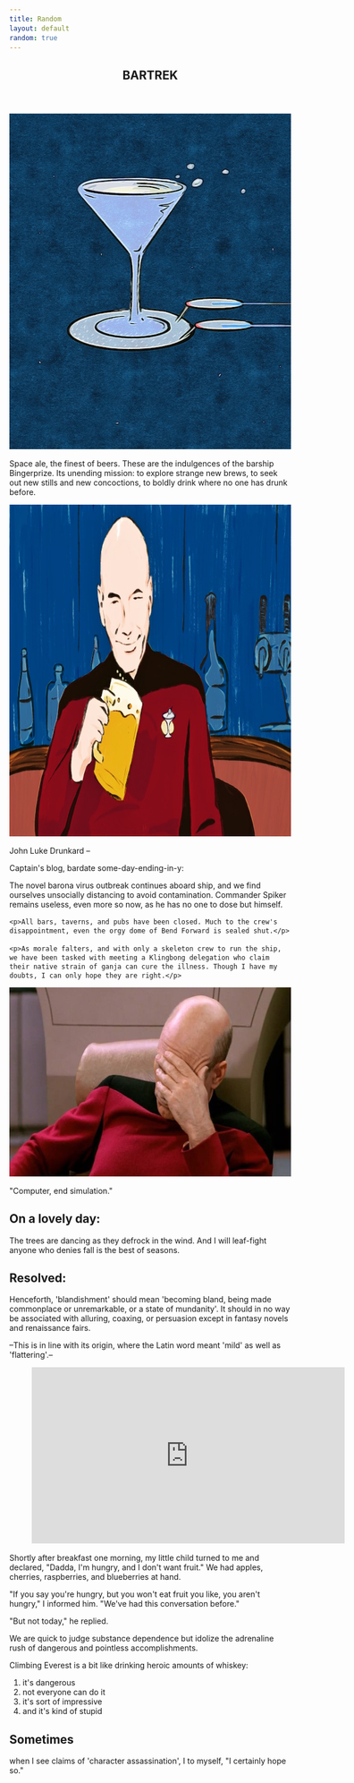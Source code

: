 ```yaml
---
title: Random
layout: default
random: true
---
```


<article class="centerGrid aboutContainer contMaxwidth btCont">
  <header class="centerGrid trekTitle">
    <h1 class="txtScale3">BARTREK</h1>
  </header>

  <img src="images/random/bingerprize.jpg" alt="a starship that looks like an overflowing martini glass on a coaster" class="marginTopZero binger photoMedResp" width="600px" height="600px">

  <section class="aboutText trekIntro">
    <p class="aboutText marginTopZero">Space ale, the finest of beers. These are the indulgences of the barship Bingerprize. Its unending mission: to explore strange new brews, to seek out new stills and new concoctions, to boldly drink where no one has drunk before.</p>
  </section>

  <img src="images/random/jeanlukedrunkard.jpg" alt="John Luke Drunkard happy and holding a mug of ale" class="drunkard photoLGResp" width="1000px" height="593px">

  <section class="trekSubHd">
    <p class="embold smallLeading">John Luke Drunkard –</p>
    <p class="lessLeading">Captain's blog, bardate some-day-ending-in-y:</p>
  </section>

  <section class="aboutText trekStory">
    <p>The novel barona virus outbreak continues aboard ship, and we find ourselves unsocially distancing to avoid contamination. Commander Spiker remains useless, even more so now, as he has no one to dose but himself.</p>

    <p>All bars, taverns, and pubs have been closed. Much to the crew's disappointment, even the orgy dome of Bend Forward is sealed shut.</p>

    <p>As morale falters, and with only a skeleton crew to run the ship, we have been tasked with meeting a Klingbong delegation who claim their native strain of ganja can cure the illness. Though I have my doubts, I can only hope they are right.</p>
  </section>

  <section class="conditionalFlexCol palm justFlexEnd"> <!-- becomes a flex column w. end justification at screen width of 640px or higher -->
    <img src="images/random/picard-facepalm.jpg" alt="Captain Picard facepalming" class="medBreak palm photoLGResp" width="600px" height="338px">
    <p>"Computer, end simulation."</p>
  </section>
</article>

<article class="medBreak aboutContainer contMaxwidth">
  <h2>On a lovely day:</h2>
  <p>The trees are dancing as they defrock in the wind. And I will leaf-fight anyone who denies fall is the best of seasons.</p>
</article>

<article class="medBreak aboutContainer contMaxwidth">
  <h2>Resolved:</h2>

  <p>Henceforth, 'blandishment' should mean 'becoming bland, being made commonplace or unremarkable, or a state of mundanity'. It should in no way be associated with alluring, coaxing, or persuasion except in fantasy novels and renaissance fairs.</p>

  <p>–This is in line with its origin, where the Latin word meant 'mild' as well as 'flattering'.–</p>

  <figure class="smBreak" style="--aspect-ratio: 16/9;">
    <iframe title="Ten_Commandments_clip" class="respIframe" width="560"
      height="315" loading="lazy" src="https://www.youtube.com/embed/3bQnxlHZsjY" frameborder="0" allow="accelerometer; autoplay; encrypted-media; gyroscope; picture-in-picture" allowfullscreen></iframe> <!-- a video clip from 'The Ten Commandments': "So let it be written, so let it be done." -->
  </figure>
</article>

<article class="medBreak aboutContainer contMaxwidth">
  <p>Shortly after breakfast one morning, my little child turned to me and declared, "Dadda, I'm hungry, and I don't want fruit." We had apples, cherries, raspberries, and blueberries at hand.</p>

  <p>"If you say you're hungry, but you won't eat fruit you like, you aren't hungry," I informed him. "We've had this conversation before."</p>

  <p>"But not today," he replied.</p>
</article>

<article class="medBreak aboutContainer contMaxwidth">
  <p>We are quick to judge substance dependence but idolize the adrenaline rush of dangerous and pointless accomplishments.</p>

  <p>Climbing Everest is a bit like drinking heroic amounts of whiskey:</p>

  <ol>
    <li>it's dangerous</li>
    <li>not everyone can do it</li>
    <li>it's sort of impressive</li>
    <li>and it's kind of stupid</li>
  </ol>
</article>

<article class="medBreak aboutContainer contMaxwidth">
  <h2>Sometimes</h2>
  <p>when I see claims of '<span class="embold">character assassination</span>', I to myself, "I certainly hope so."</p>
</article>
